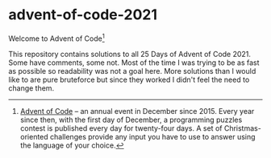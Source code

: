 # advent-of-code-2021
Welcome to Advent of Code[^aoc]

This repository contains solutions to all 25 Days of Advent of Code 2021. Some have comments, some not. Most of the time I was trying to be as fast as possible so readability was not a goal here. More solutions than I would like to are pure bruteforce but since they worked I didn't feel the need to change them.


[^aoc]:
    [Advent of Code][aoc] – an annual event in December since 2015.
    Every year since then, with the first day of December, a programming puzzles contest is published every day for twenty-four days.
    A set of Christmas-oriented challenges provide any input you have to use to answer using the language of your choice.

[aoc]: https://adventofcode.com
